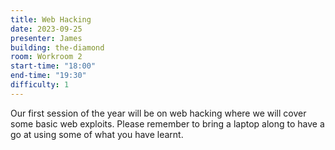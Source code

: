 ```yaml
---
title: Web Hacking
date: 2023-09-25
presenter: James
building: the-diamond
room: Workroom 2
start-time: "18:00"
end-time: "19:30"
difficulty: 1
---
```


Our first session of the year will be on web hacking where we will cover some basic web exploits. Please remember to bring a laptop along to have a go at using some of what you have learnt.